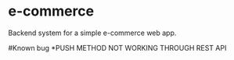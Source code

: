 # e-commerce

Backend system for a simple e-commerce web app.

#Known bug
*PUSH METHOD NOT WORKING THROUGH REST API
